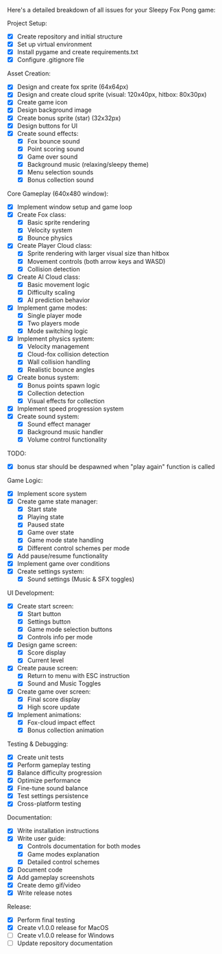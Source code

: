 Here's a detailed breakdown of all issues for your Sleepy Fox Pong game:

Project Setup:
- [x] Create repository and initial structure
- [x] Set up virtual environment
- [x] Install pygame and create requirements.txt
- [x] Configure .gitignore file

Asset Creation:
- [x] Design and create fox sprite (64x64px)
- [x] Design and create cloud sprite (visual: 120x40px, hitbox: 80x30px)
- [x] Create game icon
- [x] Design background image
- [x] Create bonus sprite (star) (32x32px)
- [x] Design buttons for UI
- [x] Create sound effects:
  - [x] Fox bounce sound
  - [x] Point scoring sound
  - [x] Game over sound
  - [x] Background music (relaxing/sleepy theme)
  - [x] Menu selection sounds
  - [x] Bonus collection sound

Core Gameplay (640x480 window):
- [x] Implement window setup and game loop
- [x] Create Fox class:
  - [x] Basic sprite rendering
  - [x] Velocity system
  - [x] Bounce physics
- [x] Create Player Cloud class:
  - [x] Sprite rendering with larger visual size than hitbox
  - [x] Movement controls (both arrow keys and WASD)
  - [x] Collision detection
- [x] Create AI Cloud class:
  - [x] Basic movement logic
  - [x] Difficulty scaling
  - [x] AI prediction behavior
- [x] Implement game modes:
  - [x] Single player mode
  - [x] Two players mode
  - [x] Mode switching logic
- [x] Implement physics system:
  - [x] Velocity management
  - [x] Cloud-fox collision detection
  - [x] Wall collision handling
  - [x] Realistic bounce angles
- [x] Create bonus system:
  - [x] Bonus points spawn logic
  - [x] Collection detection
  - [x] Visual effects for collection
- [x] Implement speed progression system
- [x] Create sound system:
  - [x] Sound effect manager
  - [x] Background music handler
  - [x] Volume control functionality

TODO:
- [x] bonus star should be despawned when "play again" function is called

Game Logic:
- [x] Implement score system
- [x] Create game state manager:
  - [x] Start state
  - [x] Playing state
  - [x] Paused state
  - [x] Game over state
  - [x] Game mode state handling
  - [x] Different control schemes per mode
- [x] Add pause/resume functionality
- [x] Implement game over conditions
- [x] Create settings system:
  - [x] Sound settings (Music & SFX toggles)

UI Development:
- [x] Create start screen:
  - [x] Start button
  - [x] Settings button
  - [x] Game mode selection buttons
  - [x] Controls info per mode
- [x] Design game screen:
  - [x] Score display
  - [x] Current level
- [x] Create pause screen:
  - [x] Return to menu with ESC instruction
  - [x] Sound and Music Toggles
- [x] Create game over screen:
  - [x] Final score display
  - [x] High score update
- [x] Implement animations:
  - [x] Fox-cloud impact effect
  - [x] Bonus collection animation

Testing & Debugging:
- [x] Create unit tests
- [x] Perform gameplay testing
- [x] Balance difficulty progression
- [x] Optimize performance
- [x] Fine-tune sound balance
- [x] Test settings persistence
- [x] Cross-platform testing

Documentation:
- [x] Write installation instructions
- [x] Write user guide:
  - [x] Controls documentation for both modes
  - [x] Game modes explanation
  - [x] Detailed control schemes
- [x] Document code
- [x] Add gameplay screenshots
- [x] Create demo gif/video
- [x] Write release notes

Release:
- [x] Perform final testing
- [x] Create v1.0.0 release for MacOS
- [ ] Create v1.0.0 release for Windows
- [ ] Update repository documentation